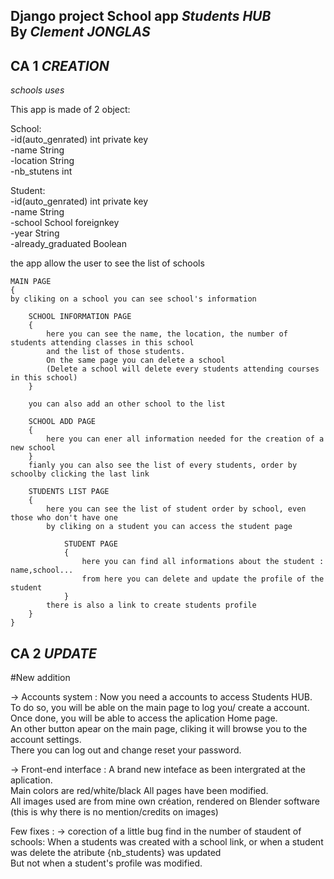 Django project School app *Students HUB*  
By *Clement JONGLAS*
-----------------
CA 1 *CREATION*
-----------------
*schools uses* 
  
This app is made of 2 object:  
  
School:    
    -id(auto_genrated)  int     private key  
    -name               String        
    -location           String  
    -nb_stutens         int  

Student:  
    -id(auto_genrated)  int     private key  
    -name               String  
    -school             School  foreignkey  
    -year               String  
    -already_graduated  Boolean  
  
the app allow the user to see the list of schools  
  
	MAIN PAGE 
	{  
    by cliking on a school you can see school's information   
  
    	SCHOOL INFORMATION PAGE  
    	{  
        	here you can see the name, the location, the number of students attending classes in this school  
	        and the list of those students.  
    	    On the same page you can delete a school  
        	(Delete a school will delete every students attending courses in this school)  
    	}  
  
		you can also add an other school to the list  
  
    	SCHOOL ADD PAGE  
    	{  
        	here you can ener all information needed for the creation of a new school  
    	}  
		fianly you can also see the list of every students, order by schoolby clicking the last link  
  
    	STUDENTS LIST PAGE  
    	{  
        	here you can see the list of student order by school, even those who don't have one  
        	by cliking on a student you can access the student page  
  
            	STUDENT PAGE  
            	{  
                	here you can find all informations about the student : name,school...  
                	from here you can delete and update the profile of the student  
            	}  
        	there is also a link to create students profile  
    	}
	}  
   
CA 2 *UPDATE* 
-----------------
  
  
#New addition  

-> Accounts system :
    Now you need a accounts to access Students HUB.  
    To do so, you will be able on the main page to log you/ create a account.  
    Once done, you will be able to access the aplication Home page.  
    An other button apear on the main page, cliking it will browse you to the account settings.  
    There you can log out and 	change reset your password.  

-> Front-end interface : 
	A brand new inteface as been intergrated at the aplication.  
	Main colors are red/white/black All pages have been modified.  
	All images used are from mine own création, rendered on Blender software  
	(this is why there is no mention/credits on images)

Few fixes :
-> corection of a little bug find in the number of staudent of schools:
	When a students was created with a school link, or when a student was delete the atribute {nb_students} was updated  
	But not when a student's profile was modified.





